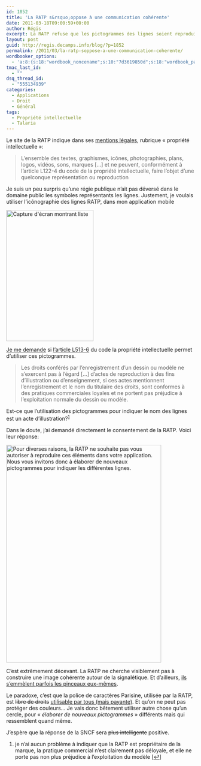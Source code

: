 ```yaml
---
id: 1852
title: 'La RATP s&rsquo;oppose à une communication cohérente'
date: 2011-03-18T09:00:59+00:00
author: Régis
excerpt: La RATP refuse que les pictogrammes des lignes soient reproduits par des tiers.
layout: post
guid: http://regis.decamps.info/blog/?p=1852
permalink: /2011/03/la-ratp-soppose-a-une-communication-coherente/
wordbooker_options:
  - 'a:8:{s:18:"wordbook_noncename";s:10:"7d3619850d";s:18:"wordbook_page_post";s:4:"-100";s:18:"wordbook_orandpage";s:1:"2";s:23:"wordbook_default_author";s:1:"1";s:23:"wordbook_extract_length";s:3:"256";s:19:"wordbook_actionlink";s:3:"300";s:18:"wordbook_attribute";s:0:"";s:29:"wordbooker_status_update_text";s:33:"New blog post :  %title% - %link%";}'
tmac_last_id:
  - ""
dsq_thread_id:
  - "555134939"
categories:
  - Applications
  - Droit
  - Général
tags:
  - Propriété intellectuelle
  - Talaria
---
```

Le site de la RATP indique dans ses [mentions légales](http://www.ratp.fr/fr/ratp/r_23855/mentions-legales/), rubrique « propriété intellectuelle »:

> L&rsquo;ensemble des textes, graphismes, icônes, photographies, plans, logos, vidéos, sons, marques [&#8230;] et ne peuvent, conformément à l&rsquo;article L122-4 du code de la propriété intellectuelle, faire l&rsquo;objet d&rsquo;une quelconque représentation ou reproduction

Je suis un peu surpris qu&rsquo;une régie publique n&rsquo;ait pas déversé dans le domaine public les symboles représentants les lignes. Justement, je voulais utiliser l&rsquo;icônographie des lignes RATP, dans mon application mobile
  
<img src="http://regis.decamps.info/blog/wp-content/uploads/2011/03/device-233x350.png" alt="Capture d&#039;écran montrant liste" title="Je voulais afficher les icônes des lignes" width="233" height="350" class="size-medium wp-image-1789" srcset="http://regis.decamps.info/blog/wp-content/uploads/2011/03/device-233x350.png 233w, http://regis.decamps.info/blog/wp-content/uploads/2011/03/device.png 320w" sizes="(max-width: 233px) 100vw, 233px" />

[Je me demande](https://groups.google.com/d/topic/fr.misc.droit/K4iReahYymo/discussion) si [l&rsquo;article L513-6](http://www.legifrance.gouv.fr/affichCodeArticle.do?cidTexte=LEGITEXT000006069414&idArticle=LEGIARTI000006279349) du code la propriété intellectuelle permet d&rsquo;utiliser ces pictogrammes.

> Les droits conférés par l&rsquo;enregistrement d&rsquo;un dessin ou modèle ne s&rsquo;exercent pas à l&rsquo;égard [&#8230;] d&rsquo;actes de reproduction à des fins d&rsquo;illustration ou d&rsquo;enseignement, si ces actes mentionnent l&rsquo;enregistrement et le nom du titulaire des droits, sont conformes à des pratiques commerciales loyales et ne portent pas préjudice à l&rsquo;exploitation normale du dessin ou modèle.

Est-ce que l&rsquo;utilisation des pictogrammes pour indiquer le nom des lignes est un acte d&rsquo;illustration?<sup><a href="#footnote_0_1852" id="identifier_0_1852" class="footnote-link footnote-identifier-link" title="je n&rsquo;ai aucun probl&egrave;me &agrave; indiquer que la RATP est propri&eacute;taire de la marque, la pratique commercial n&rsquo;est clairement pas d&eacute;loyale, et elle ne porte pas non plus pr&eacute;judice &agrave; l&rsquo;exploitation du mod&egrave;le">1</a></sup>

Dans le doute, j&rsquo;ai demandé directement le consentement de la RATP. Voici leur réponse:
  
<img src="http://regis.decamps.info/blog/wp-content/uploads/2011/03/Reponse-RATP.png" alt="Pour diverses raisons, la RATP ne souhaite pas vous autoriser à reproduire ces éléments dans votre application. Nous vous invitons donc à élaborer de nouveaux pictogrammes pour indiquer les différentes lignes." title="Reponse RATP" width="414" height="581" class="alignnone size-full wp-image-1854" srcset="http://regis.decamps.info/blog/wp-content/uploads/2011/03/Reponse-RATP.png 414w, http://regis.decamps.info/blog/wp-content/uploads/2011/03/Reponse-RATP-249x350.png 249w" sizes="(max-width: 414px) 100vw, 414px" />

C&rsquo;est extrêmement décevant. La RATP ne cherche visiblement pas à construire une image cohérente autour de la signalétique. Et d&rsquo;ailleurs, [ils s&#8217;emmèlent parfois les pinceaux eux-mêmes](http://www.metro-pole.net/actu/article1111.html).

Le paradoxe, c&rsquo;est que la police de caractères Parisine, utilisée par la RATP, est <strike>libre de droits</strike> [utilisable par tous (mais payante)](http://www.typofonderie.com/alphabets/view/Parisine). Et qu&rsquo;on ne peut pas protéger des couleurs&#8230; Je vais donc bêtement utiliser autre chose qu&rsquo;un cercle, pour « _élaborer de nouveaux pictogrammes_ » différents mais qui ressemblent quand même.

J&rsquo;espère que la réponse de la SNCF sera <strike>plus intelligente</strike> positive.

<ol class="footnotes">
  <li id="footnote_0_1852" class="footnote">
    je n&rsquo;ai aucun problème à indiquer que la RATP est propriétaire de la marque, la pratique commercial n&rsquo;est clairement pas déloyale, et elle ne porte pas non plus préjudice à l&rsquo;exploitation du modèle [<a href="#identifier_0_1852" class="footnote-link footnote-back-link">&#8617;</a>]
  </li>
</ol>